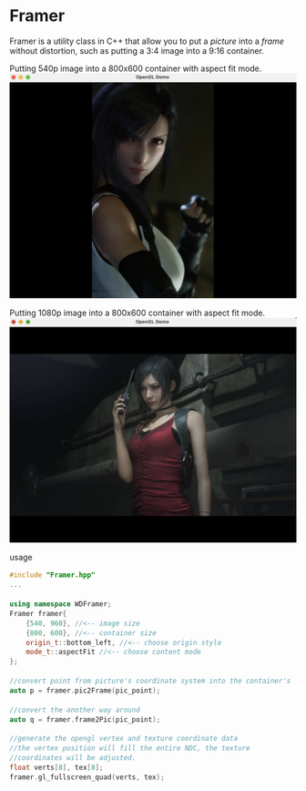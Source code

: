 # Framer
Framer is a utility class in C++ that allow you to put a *picture* into a *frame* without distortion, such as putting a 3:4 image into a 9:16 container.


Putting 540p image into a 800x600 container with aspect fit mode.
![](Screenshot-540p.png)

Putting 1080p image into a 800x600 container with aspect fit mode.
![](Screenshot-1080p.png)

usage
```c++
#include "Framer.hpp"
...

using namespace WDFramer;
Framer framer{
    {540, 960}, //<-- image size
    {800, 600}, //<-- container size
    origin_t::bottom_left, //<-- choose origin style
    mode_t::aspectFit //<-- choose content mode
};

//convert point from picture's coordinate system into the container's
auto p = framer.pic2Frame(pic_point);

//convert the another way around
auto q = framer.frame2Pic(pic_point);

//generate the opengl vertex and texture coordinate data
//the vertex position will fill the entire NDC, the texture
//coordinates will be adjusted.
float verts[8], tex[8];
framer.gl_fullscreen_quad(verts, tex);
```